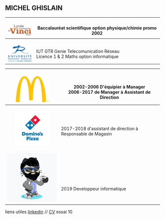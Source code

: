 ## MICHEL GHISLAIN 



| <br> ![Image](lycée.png) <br> | <br> Baccalauréat scientifique option physique/chimie promo 2002  |
| :---: | --- |
| <br> ![Image](univ.png) <br> | <br>  IUT GTR Genie Telecomunication Réseau <br> Licence 1 & 2 Maths option informatique |


| <br> ![Image](mc.png) <br>| <br> <br> 2002-2006 D'équipier à Manager <br> 2006-2017 de Manager à Assistant de Direction|
|:---:|---|
| <br> ![Image](dom.png) <br> | <br> <br> 2017-2018 d'assistant de direction à Responsable de Magasin|
| <br> ![Image](cat.png) <br> | <br> <br> <br> <br> <br> 2019 Developpeur informatique|



liens utiles [linkedin](https://www.linkedin.com/in/ghislain-michel-31b024153/) // [CV](CV_Ghislain_Michel_M2i.docx) essai 10



 
 

